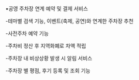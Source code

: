 •공영 주차장 연계 예약 및 결제 서비스

-테마별 검색 기능, 이벤트(축제, 공연)와 연계한 주차장 추천

-사전주차 예약 기능

-주차비 정산 후 지역화폐로 차액 적립

-주차장 내 비상상황 발생 시 알림 서비스

-주차장 별 평점, 후기 등록 및 조회 기능